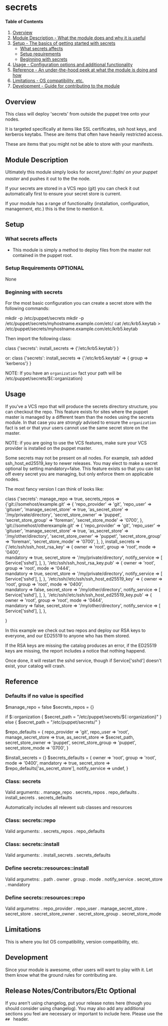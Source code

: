 # secrets

#### Table of Contents

1. [Overview](#overview)
2. [Module Description - What the module does and why it is useful](#module-description)
3. [Setup - The basics of getting started with secrets](#setup)
    * [What secrets affects](#what-secrets-affects)
    * [Setup requirements](#setup-requirements)
    * [Beginning with secrets](#beginning-with-secrets)
4. [Usage - Configuration options and additional functionality](#usage)
5. [Reference - An under-the-hood peek at what the module is doing and how](#reference)
5. [Limitations - OS compatibility, etc.](#limitations)
6. [Development - Guide for contributing to the module](#development)

## Overview

This class will deploy 'secrets' from outside the puppet tree onto your nodes.

It is targeted specifically at items like SSL certificates, ssh host keys,
and kerberos keytabs.  These are items that often have heavily restricted
access.

These are items that you might not be able to store with your manifests.

## Module Description

Ultimately this module simply looks for $secret_store/$::fqdn/<path>
*on your puppet master* and pushes it out to the the node.

If your secrets are stored in a VCS repo (git) you can check it out
automatically first to ensure your secret store is current.

If your module has a range of functionality (installation, configuration,
management, etc.) this is the time to mention it.

## Setup

### What secrets affects

* This module is simply a method to deploy files from the master not
  contained in the puppet root.

### Setup Requirements **OPTIONAL**

None

### Beginning with secrets

For the most basic configuration you can create a secret store with the following commands:

  mkdir -p /etc/puppet/secrets
  mkdir -p /etc/puppet/secrets/myhostname.example.com/etc/
  cat /etc/krb5.keytab > /etc/puppet/secrets/myhostname.example.com/etc/krb5.keytab

Then import the following class:

  class {'secrets':
    install_secrets => {'/etc/krb5.keytab'}
  }

or:
  class {'secrets':
    install_secrets => {'/etc/krb5.keytab' => { group => 'kerberos'}
  }

NOTE: If you have an `organization` fact your path will be /etc/puppet/secrets/${::organization}


## Usage

If you've a VCS repo that will produce the secrets directory structure, you
can checkout the repo.  This feature exists for sites where the puppet master
is managed by a different team than the nodes using the secrets module.  In
that case you are *strongly* advised to ensure the `organization` fact is set
or that your users cannot use the same secret store on the master.

NOTE: if you are going to use the VCS features, make sure your VCS provider
      is installed on the puppet master.

Some secrets may not be present on all nodes.  For example, ssh added
ssh_host_ed25519_key to newer releases.  You may elect to make a secret
optional by setting mandatory=false.  This feature exists so that you can
list off every secret you are managing, but only enforce them on applicable
nodes.

The most fancy version I can think of looks like:

  class {'secrets':
    manage_repo   => true,
    secrets_repos => {'git://somehost/example.git' => {
                                                       'repo_provider' => 'git',
                                                       'repo_user' => 'gituser',
                                                       'manage_secret_store' => true,
                                                       'as_secret_store' => '/my/private/directory',
                                                       'secret_store_owner' => 'puppet',
                                                       'secret_store_group' => 'foreman',
                                                       'secret_store_mode' => '0700',
                                                      },
                      'git://somehost/otherexample.git' => {
                                                       'repo_provider' => 'git',
                                                       'repo_user' => 'gituser',
                                                       'manage_secret_store' => true,
                                                       'as_secret_store' => '/my/other/directory',
                                                       'secret_store_owner' => 'puppet',
                                                       'secret_store_group' => 'foreman',
                                                       'secret_store_mode' => '0700',
                                                      },
                     },
    install_secrets => {'/etc/ssh/ssh_host_rsa_key' => {
                                                          owner => 'root',
                                                          group => 'root',
                                                          mode  => '0400',           
                                                          mandatory => true,
                                                          secret_store   => '/my/private/directory',
                                                          notify_service => [ Service['sshd'], ],
                                                         },
                        '/etc/ssh/ssh_host_rsa_key.pub' => {
                                                          owner => 'root',
                                                          group => 'root',
                                                          mode  => '0444',           
                                                          mandatory => true,
                                                          secret_store   => '/my/private/directory',
                                                          notify_service => [ Service['sshd'], ],
                                                         },
                        '/etc/ssh//etc/ssh/ssh_host_ed25519_key' => {
                                                          owner => 'root',
                                                          group => 'root',
                                                          mode  => '0400',           
                                                          mandatory => false,
                                                          secret_store   => '/my/other/directory',
                                                          notify_service => [ Service['sshd'], ],
                                                         },
                        '/etc/ssh//etc/ssh/ssh_host_ed25519_key.pub' => {
                                                          owner => 'root',
                                                          group => 'root',
                                                          mode  => '0444',           
                                                          mandatory => false,
                                                          secret_store   => '/my/other/directory',
                                                          notify_service => [ Service['sshd'], ],
                                                         },

  }

In this example we check out two repos and deploy our RSA keys to everyone,
and our ED25519 to anyone who has them stored.

If the RSA keys are missing the catalog produces an error, if the ED25519 keys
are missing, the report includes a notice that nothing happend.

Once done, it will restart the sshd service,
though if Service['sshd'] doesn't exist, your catalog will crash.

## Reference

### Defaults if no value is specified
  $manage_repo = false
  $secrets_repos = {}

  if $::organization {
    $secret_path = "/etc/puppet/secrets/${::organization}"
  } else {
    $secret_path = "/etc/puppet/secrets/"
  }

  $repo_defaults = {
    repo_provider       => 'git',
    repo_user           => 'root',
    manage_secret_store => true,
    as_secret_store     => $secret_path,
    secret_store_owner  => 'puppet',
    secret_store_group  => 'puppet',
    secret_store_mode   => '0700',
  }

  $install_secrets = {}
  $secrets_defaults = {
    owner          => 'root',
    group          => 'root',
    mode           => '0400',
    mandatory      => true,
    secret_store   => $repo_defaults['as_secret_store'],
    notify_service => undef,
  }

### Class: secrets
Valid arguments:
. manage_repo
. secrets_repos
. repo_defaults
. install_secrets
. secrets_defaults

Automatically includes all relevent sub classes and resources

### Class: secrets::repo
Valid arguments:
. secrets_repos
. repo_defaults

### Class: secrets::install
Valid arguments:
. install_secrets
. secrets_defaults

### Define secrets::resources::install
Valid argumetns:
. path
. owner
. group
. mode
. notify_service
. secret_store
. mandatory

### Define secrets::resources::repo
Valid argumetns:
. repo_provider
. repo_user
. manage_secret_store
. secret_store
. secret_store_owner
. secret_store_group
. secret_store_mode

## Limitations

This is where you list OS compatibility, version compatibility, etc.

## Development

Since your module is awesome, other users will want to play with it. Let them
know what the ground rules for contributing are.

## Release Notes/Contributors/Etc **Optional**

If you aren't using changelog, put your release notes here (though you should
consider using changelog). You may also add any additional sections you feel are
necessary or important to include here. Please use the `## ` header.
